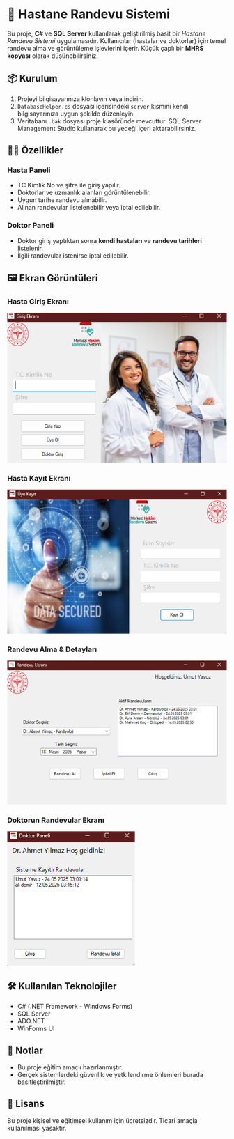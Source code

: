 # 🏥 Hastane Randevu Sistemi

Bu proje, **C#** ve **SQL Server** kullanılarak geliştirilmiş basit bir *Hastane Randevu Sistemi* uygulamasıdır. Kullanıcılar (hastalar ve doktorlar) için temel randevu alma ve görüntüleme işlevlerini içerir. Küçük çaplı bir **MHRS kopyası** olarak düşünebilirsiniz.

## 📦 Kurulum

1. Projeyi bilgisayarınıza klonlayın veya indirin.
2. `DatabaseHelper.cs` dosyası içerisindeki `server` kısmını kendi bilgisayarınıza uygun şekilde düzenleyin.
3. Veritabanı `.bak` dosyası proje klasöründe mevcuttur. SQL Server Management Studio kullanarak bu yedeği içeri aktarabilirsiniz.

## 🧑‍⚕️ Özellikler

### Hasta Paneli

- TC Kimlik No ve şifre ile giriş yapılır.
- Doktorlar ve uzmanlık alanları görüntülenebilir.
- Uygun tarihe randevu alınabilir.
- Alınan randevular listelenebilir veya iptal edilebilir.

### Doktor Paneli

- Doktor giriş yaptıktan sonra **kendi hastaları** ve **randevu tarihleri** listelenir.
- İlgili randevular istenirse iptal edilebilir.

## 🖼️ Ekran Görüntüleri

### Hasta Giriş Ekranı
![Hasta Giriş](screenshots/hasta_giris.png)

### Hasta Kayıt Ekranı
![Hasta Kayıt](screenshots/hasta_kayit.png)

### Randevu Alma & Detayları
![Randevu Alma](screenshots/hasta_randevu.png)

### Doktorun Randevular Ekranı
![Doktor Randevular](screenshots/doktorun_randevulari.png)

## 🛠️ Kullanılan Teknolojiler

- C# (.NET Framework - Windows Forms)
- SQL Server
- ADO.NET
- WinForms UI

## 📌 Notlar

- Bu proje eğitim amaçlı hazırlanmıştır.
- Gerçek sistemlerdeki güvenlik ve yetkilendirme önlemleri burada basitleştirilmiştir.

## 📄 Lisans

Bu proje kişisel ve eğitimsel kullanım için ücretsizdir. Ticari amaçla kullanılması yasaktır.
